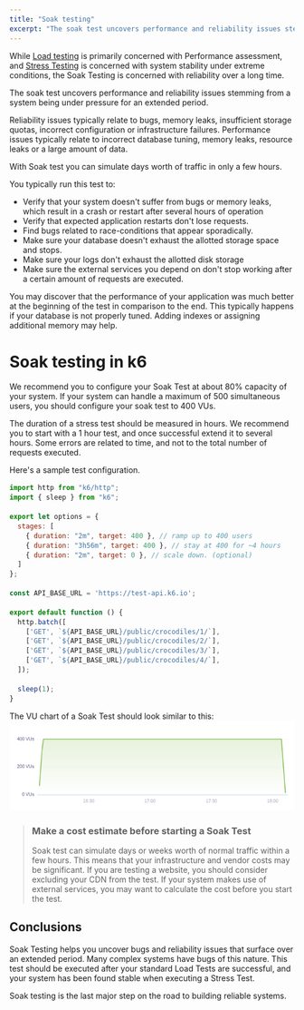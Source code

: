 ```yaml
---
title: "Soak testing"
excerpt: "The soak test uncovers performance and reliability issues stemming from a system being under pressure for an extended period."
---
```


While [Load testing](/test-types/load-testing) is primarily concerned with Performance assessment, and
[Stress Testing](/test-types/stress-testing) is concerned with system stability under extreme conditions, 
the Soak Testing is concerned with reliability over a long time. 

The soak test uncovers performance and reliability issues stemming from a system being under 
pressure for an extended period.

Reliability issues typically relate to bugs, memory leaks, insufficient storage quotas,
incorrect configuration or infrastructure failures. Performance issues typically relate to
incorrect database tuning, memory leaks, resource leaks or a large amount of data. 

With Soak test you can simulate days worth of traffic in only a few hours.

You typically run this test to:
 - Verify that your system doesn't suffer from bugs or memory leaks, which result in a crash or
   restart after several hours of operation
 - Verify that expected application restarts don't lose requests.
 - Find bugs related to race-conditions that appear sporadically. 
 - Make sure your database doesn't exhaust the allotted storage space and stops.
 - Make sure your logs don't exhaust the allotted disk storage
 - Make sure the external services you depend on don't stop working after a certain amount of
   requests are executed.
 
You may discover that the performance of your application was much better at the beginning of the
test in comparison to the end. This typically happens if your database is not properly tuned.
Adding indexes or assigning additional memory may help.

# Soak testing in k6

We recommend you to configure your Soak Test at about 80% capacity of your system.
If your system can handle a maximum of 500 simultaneous users, you should configure your soak test to 400 VUs.

The duration of a stress test should be measured in hours. We recommend you to start with a 1 hour test, 
and once successful extend it to several hours.
Some errors are related to time, and not to the total number of requests executed.

Here's a sample test configuration.

<div class="code-group" data-props='{"labels": ["sample-soak-test.js"], "lineNumbers": [true]}'>

```javascript
import http from "k6/http";
import { sleep } from "k6";

export let options = {
  stages: [
    { duration: "2m", target: 400 }, // ramp up to 400 users
    { duration: "3h56m", target: 400 }, // stay at 400 for ~4 hours
    { duration: "2m", target: 0 }, // scale down. (optional)
  ]
};

const API_BASE_URL = 'https://test-api.k6.io'; 

export default function () {
  http.batch([
    ['GET', `${API_BASE_URL}/public/crocodiles/1/`],
    ['GET', `${API_BASE_URL}/public/crocodiles/2/`],
    ['GET', `${API_BASE_URL}/public/crocodiles/3/`],
    ['GET', `${API_BASE_URL}/public/crocodiles/4/`],
  ]); 

  sleep(1);
}
```
</div>

The VU chart of a Soak Test should look similar to this:
![Soak Test Configuration](./images/soak-test.png)


<div class="doc-blockquote" data-props='{"mod": "warning"}'>

> ### Make a cost estimate before starting a Soak Test
>
> Soak test can simulate days or weeks worth of normal traffic within a few hours. This means that your 
> infrastructure and vendor costs may be significant.
> If you are testing a website, you should consider excluding your CDN from the test.
> If your system makes use of external services, you may want to calculate the cost before you start the test.

</div>

## Conclusions
Soak Testing helps you uncover bugs and reliability issues that surface over an extended period. 
Many complex systems have bugs of this nature. This test should be executed after your standard 
Load Tests are successful, and your system has been found stable when executing a Stress Test.

Soak testing is the last major step on the road to building reliable systems. 

